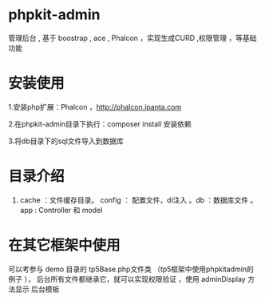 # phpkit-admin
管理后台  , 基于 boostrap , ace , Phalcon ，实现生成CURD ,权限管理 ，等基础功能

# 安装使用

1.安装php扩展：Phalcon ，http://phalcon.ipanta.com

2.在phpkit-admin目录下执行：composer install 安装依赖

3.将db目录下的sql文件导入到数据库


# 目录介绍

1.  cache ：文件缓存目录。   config ： 配置文件，di注入  。db ：数据库文件  。 app : Controller 和 model 


# 在其它框架中使用 

可以考参与 demo 目录的 tp5Base.php文件类 （tp5框架中使用phpkitadmin的例子 ）， 后台所有文件都继承它，就可以实现权限验证 ，使用  adminDisplay 方法显示 后台模板   


 